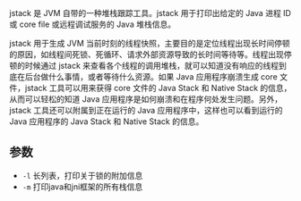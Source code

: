 jstack 是 JVM 自带的一种堆栈跟踪工具。jstack 用于打印出给定的 Java 进程 ID 或 core file 或远程调试服务的 Java 堆栈信息。

jstack 用于生成 JVM 当前时刻的线程快照，主要目的是定位线程出现长时间停顿的原因，如线程间死锁、死循环、请求外部资源导致的长时间等待等。线程出现停顿的时候通过 jstack 来查看各个线程的调用堆栈，就可以知道没有响应的线程到底在后台做什么事情，或者等待什么资源。如果 Java 应用程序崩溃生成 core 文件，jstack 工具可以用来获得 core 文件的 Java Stack 和 Native Stack 的信息，从而可以轻松的知道 Java 应用程序是如何崩溃和在程序何处发生问题。另外，jstack 工具还可以附属到正在运行的 Java 应用程序中，这样也可以看到运行的 Java 应用程序的 Java Stack 和 Native Stack 的信息。

## 参数

- `-l` 长列表，打印关于锁的附加信息
- `-m` 打印java和jni框架的所有栈信息

